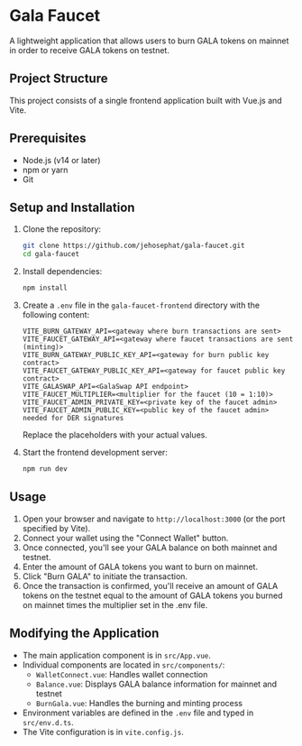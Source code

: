 # Gala Faucet

A lightweight application that allows users to burn GALA tokens on mainnet in order to receive GALA tokens on testnet.

## Project Structure

This project consists of a single frontend application built with Vue.js and Vite.

## Prerequisites

- Node.js (v14 or later)
- npm or yarn
- Git

## Setup and Installation

1. Clone the repository:
   ```bash
   git clone https://github.com/jehosephat/gala-faucet.git
   cd gala-faucet
   ```

2. Install dependencies:
   ```bash
   npm install
   ```

3. Create a `.env` file in the `gala-faucet-frontend` directory with the following content:
   ```
   VITE_BURN_GATEWAY_API=<gateway where burn transactions are sent>
   VITE_FAUCET_GATEWAY_API=<gateway where faucet transactions are sent (minting)>
   VITE_BURN_GATEWAY_PUBLIC_KEY_API=<gateway for burn public key contract>
   VITE_FAUCET_GATEWAY_PUBLIC_KEY_API=<gateway for faucet public key contract>
   VITE_GALASWAP_API=<GalaSwap API endpoint>
   VITE_FAUCET_MULTIPLIER=<multiplier for the faucet (10 = 1:10)>
   VITE_FAUCET_ADMIN_PRIVATE_KEY=<private key of the faucet admin>
   VITE_FAUCET_ADMIN_PUBLIC_KEY=<public key of the faucet admin> needed for DER signatures
   ```
   Replace the placeholders with your actual values.

4. Start the frontend development server:
   ```bash
   npm run dev
   ```

## Usage

1. Open your browser and navigate to `http://localhost:3000` (or the port specified by Vite).
2. Connect your wallet using the "Connect Wallet" button.
3. Once connected, you'll see your GALA balance on both mainnet and testnet.
4. Enter the amount of GALA tokens you want to burn on mainnet.
5. Click "Burn GALA" to initiate the transaction.
6. Once the transaction is confirmed, you'll receive an amount of GALA tokens on the testnet equal to the amount of GALA tokens you burned on mainnet times the multiplier set in the .env file.

## Modifying the Application

- The main application component is in `src/App.vue`.
- Individual components are located in `src/components/`:
  - `WalletConnect.vue`: Handles wallet connection
  - `Balance.vue`: Displays GALA balance information for mainnet and testnet
  - `BurnGala.vue`: Handles the burning and minting process
- Environment variables are defined in the `.env` file and typed in `src/env.d.ts`.
- The Vite configuration is in `vite.config.js`.

